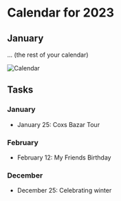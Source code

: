 # Calendar for 2023

## January

... (the rest of your calendar)

![Calendar](calendar.png)

## Tasks

### January

- January 25: Coxs Bazar Tour

### February

- February 12: My Friends Birthday

### December

- December 25: Celebrating winter
